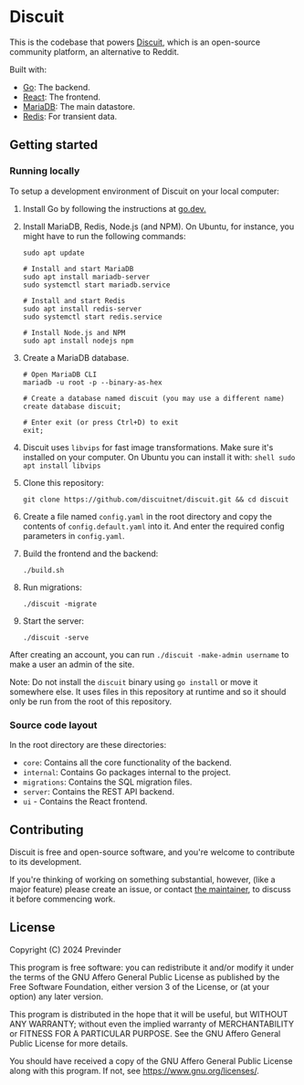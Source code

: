 # Discuit

This is the codebase that powers [Discuit](https://discuit.net), which is an
open-source community platform, an alternative to Reddit.

Built with:

- [Go](https://go.dev): The backend.
- [React](https://react.dev/): The frontend.
- [MariaDB](https://en.wikipedia.org/wiki/MariaDB): The main datastore.
- [Redis](https://redis.io/): For transient data.

## Getting started

### Running locally

To setup a development environment of Discuit on your local computer:

1.  Install Go by following the instructions at
    [go.dev.](https://go.dev/doc/install)
1.  Install MariaDB, Redis, Node.js (and NPM). On Ubuntu, for instance, you might
    have to run the following commands:

    ```shell
    sudo apt update

    # Install and start MariaDB
    sudo apt install mariadb-server
    sudo systemctl start mariadb.service

    # Install and start Redis
    sudo apt install redis-server
    sudo systemctl start redis.service

    # Install Node.js and NPM
    sudo apt install nodejs npm
    ```

1.  Create a MariaDB database.

    ```shell
    # Open MariaDB CLI
    mariadb -u root -p --binary-as-hex

    # Create a database named discuit (you may use a different name)
    create database discuit;

    # Enter exit (or press Ctrl+D) to exit
    exit;
    ```

1.  Discuit uses `libvips` for fast image transformations. Make sure it's
    installed on your computer. On Ubuntu you can install it with:
    `shell
sudo apt install libvips
`
1.  Clone this repository:
    ```shell
    git clone https://github.com/discuitnet/discuit.git && cd discuit
    ```
1.  Create a file named `config.yaml` in the root directory and copy the contents
    of `config.default.yaml` into it. And enter the required config parameters in
    `config.yaml`.
1.  Build the frontend and the backend:
    ```shell
    ./build.sh
    ```
1.  Run migrations:
    ```shell
    ./discuit -migrate
    ```
1.  Start the server:
    ```shell
    ./discuit -serve
    ```

After creating an account, you can run `./discuit -make-admin username` to make
a user an admin of the site.

Note: Do not install the `discuit` binary using `go install` or move it somewhere
else. It uses files in this repository at runtime and so it should only be run
from the root of this repository.

### Source code layout

In the root directory are these directories:

- `core`: Contains all the core functionality of the backend.
- `internal`: Contains Go packages internal to the project.
- `migrations`: Contains the SQL migration files.
- `server`: Contains the REST API backend.
- `ui` - Contains the React frontend.

## Contributing

Discuit is free and open-source software, and you're welcome to contribute to
its development.

If you're thinking of working on something substantial, however, (like a major
feature) please create an issue, or contact [the
maintainer](https://discuit.net/@previnder), to discuss it before commencing
work.

## License

Copyright (C) 2024 Previnder

This program is free software: you can redistribute it and/or modify it under
the terms of the GNU Affero General Public License as published by the Free
Software Foundation, either version 3 of the License, or (at your option) any
later version.

This program is distributed in the hope that it will be useful, but WITHOUT ANY
WARRANTY; without even the implied warranty of MERCHANTABILITY or FITNESS FOR A
PARTICULAR PURPOSE. See the GNU Affero General Public License for more details.

You should have received a copy of the GNU Affero General Public License along
with this program. If not, see <https://www.gnu.org/licenses/>.
